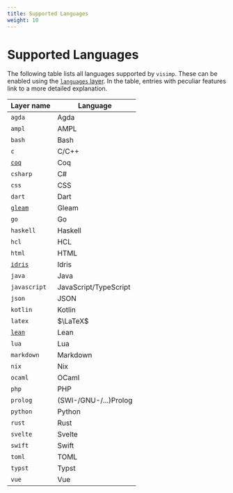 ```yaml
---
title: Supported Languages
weight: 10
---
```


# Supported Languages

The following table lists all languages supported by `visimp`. These can be
enabled using the [`languages` layer](../../layers/LANGUAGES). In the table,
entries with peculiar features link to a more detailed explanation.

| Layer name                    | Language              |
| ----------------------------- | --------------------- |
| `agda`                        | Agda                  |
| `ampl`                        | AMPL                  |
| `bash`                        | Bash                  |
| `c`                           | C/C++                 |
| [`coq`](quirks/COQ.md)        | Coq                   |
| `csharp`                      | C#                    |
| `css`                         | CSS                   |
| `dart`                        | Dart                  |
| [`gleam`](quirks/GLEAM.md)    | Gleam                 |
| `go`                          | Go                    |
| `haskell`                     | Haskell               |
| `hcl`                         | HCL                   |
| `html`                        | HTML                  |
| [`idris`](quirks/IDRIS.md)    | Idris                 |
| `java`                        | Java                  |
| `javascript`                  | JavaScript/TypeScript |
| `json`                        | JSON                  |
| `kotlin`                      | Kotlin                |
| `latex`                       | $\LaTeX$              |
| [`lean`](quirks/LEAN.md)      | Lean                  |
| `lua`                         | Lua                   |
| `markdown`                    | Markdown              |
| `nix`                         | Nix                   |
| `ocaml`                       | OCaml                 |
| `php`                         | PHP                   |
| `prolog`                      | (SWI-/GNU-/...)Prolog |
| `python`                      | Python                |
| `rust`                        | Rust                  |
| `svelte`                      | Svelte                |
| `swift`                       | Swift                 |
| `toml`                        | TOML                  |
| `typst`                       | Typst                 |
| `vue`                         | Vue                   |
